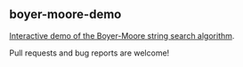 ## boyer-moore-demo

[Interactive demo of the Boyer-Moore string search algorithm](https://dwnusbaum.github.io/boyer-moore-demo/).

Pull requests and bug reports are welcome!
